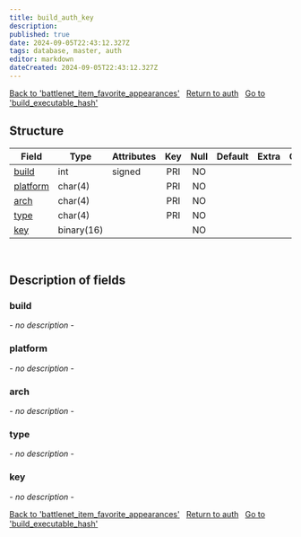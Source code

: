 ```yaml
---
title: build_auth_key
description: 
published: true
date: 2024-09-05T22:43:12.327Z
tags: database, master, auth
editor: markdown
dateCreated: 2024-09-05T22:43:12.327Z
---
```


<a href="https://trinitycore.info/en/database/master/auth/battlenet_item_favorite_appearances" class="mt-5 v-btn v-btn--depressed v-btn--flat v-btn--outlined theme--light v-size--default darkblue--text text--lighten-3"><span class="v-btn__content"><i aria-hidden="true" class="v-icon notranslate v-icon--left mdi mdi-arrow-left theme--light"></i><span>Back to 'battlenet_item_favorite_appearances'</span></span></a>&nbsp;&nbsp;&nbsp;<a href="https://trinitycore.info/en/database/master/auth/home" class="mt-5 v-btn v-btn--depressed v-btn--flat v-btn--outlined theme--light v-size--default darkblue--text text--lighten-3"><span class="v-btn__content"><i aria-hidden="true" class="v-icon notranslate v-icon--left mdi mdi-home-outline theme--light"></i><span>Return to auth</span></span></a>&nbsp;&nbsp;&nbsp;<a href="https://trinitycore.info/en/database/master/auth/build_executable_hash" class="mt-5 v-btn v-btn--depressed v-btn--flat v-btn--outlined theme--light v-size--default darkblue--text text--lighten-3"><span class="v-btn__content"><span>Go to 'build_executable_hash'</span><i aria-hidden="true" class="v-icon notranslate v-icon--right mdi mdi-arrow-right theme--light"></i></span></a>

## Structure

| Field | Type | Attributes | Key | Null | Default | Extra | Comment |
| --- | --- | --- | :---: | :---: | --- | --- | --- |
| [build](#build) | int | signed | PRI | NO |  |  |  |
| [platform](#platform) | char(4) |  | PRI | NO |  |  |  |
| [arch](#arch) | char(4) |  | PRI | NO |  |  |  |
| [type](#type) | char(4) |  | PRI | NO |  |  |  |
| [key](#key) | binary(16) |  |  | NO |  |  |  |
&nbsp;
## Description of fields

### build
*- no description -*
&nbsp;

### platform
*- no description -*
&nbsp;

### arch
*- no description -*
&nbsp;

### type
*- no description -*
&nbsp;

### key
*- no description -*
&nbsp;

<a href="https://trinitycore.info/en/database/master/auth/battlenet_item_favorite_appearances" class="mt-5 v-btn v-btn--depressed v-btn--flat v-btn--outlined theme--light v-size--default darkblue--text text--lighten-3"><span class="v-btn__content"><i aria-hidden="true" class="v-icon notranslate v-icon--left mdi mdi-arrow-left theme--light"></i><span>Back to 'battlenet_item_favorite_appearances'</span></span></a>&nbsp;&nbsp;&nbsp;<a href="https://trinitycore.info/en/database/master/auth/home" class="mt-5 v-btn v-btn--depressed v-btn--flat v-btn--outlined theme--light v-size--default darkblue--text text--lighten-3"><span class="v-btn__content"><i aria-hidden="true" class="v-icon notranslate v-icon--left mdi mdi-home-outline theme--light"></i><span>Return to auth</span></span></a>&nbsp;&nbsp;&nbsp;<a href="https://trinitycore.info/en/database/master/auth/build_executable_hash" class="mt-5 v-btn v-btn--depressed v-btn--flat v-btn--outlined theme--light v-size--default darkblue--text text--lighten-3"><span class="v-btn__content"><span>Go to 'build_executable_hash'</span><i aria-hidden="true" class="v-icon notranslate v-icon--right mdi mdi-arrow-right theme--light"></i></span></a>
